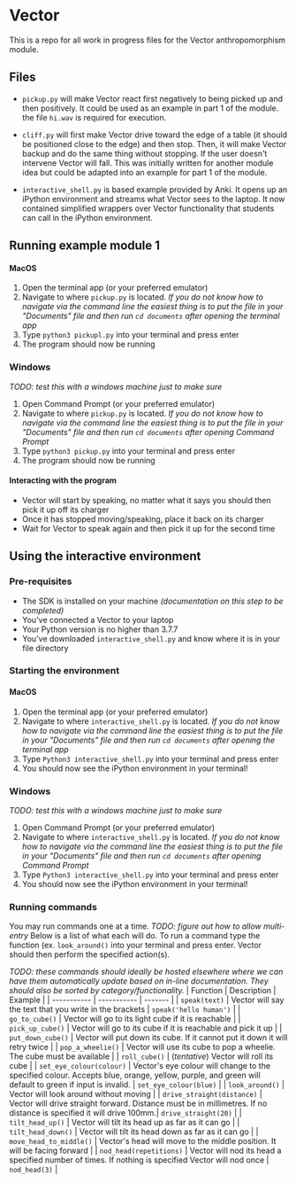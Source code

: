 # Vector

This is a repo for all work in progress files for the Vector anthropomorphism module.

## Files
* `pickup.py` will make Vector react first negatively to being picked up and then positively. It could be used as an example in part 1 of the module. the file `hi.wav` is required for execution.

* `cliff.py` will first make Vector drive toward the edge of a table (it should be positioned close to the edge) and then stop. Then, it will make Vector backup and do the same thing without stopping. If the user doesn't intervene Vector will fall. This was initially written for another module idea but could be adapted into an example for part 1 of the module.

* `interactive_shell.py` is based example provided by Anki. It opens up an iPython environment and streams what Vector sees to the laptop. It now contained simplified wrappers over Vector functionality that students can call in the iPython environment.


## Running example module 1
#### MacOS 
1. Open the terminal app (or your preferred emulator)
2. Navigate to where `pickup.py` is located. *If you do not know how to navigate via the command line the easiest thing is to put the file in your "Documents" file and then run `cd documents` after opening the terminal app*
3. Type `python3 pickupl.py` into your terminal and press enter
4. The program should now be running

### Windows
*TODO: test this with a windows machine just to make sure*
1. Open Command Prompt (or your preferred emulator)
2. Navigate to where `pickup.py` is located. *If you do not know how to navigate via the command line the easiest thing is to put the file in your "Documents" file and then run `cd documents` after opening Command Prompt*
3. Type `python3 pickup.py` into your terminal and press enter
4. The program should now be running

#### Interacting with the program
* Vector will start by speaking, no matter what it says you should then pick it up off its charger
* Once it has stopped moving/speaking, place it back on its charger
* Wait for Vector to speak again and then pick it up for the second time

## Using the interactive environment

### Pre-requisites
* The SDK is installed on your machine *(documentation on this step to be completed)*
* You've connected a Vector to your laptop
* Your Python version is no higher than 3.7.7
* You've downloaded `interactive_shell.py` and know where it is in your file directory

### Starting the environment
#### MacOS 
1. Open the terminal app (or your preferred emulator)
2. Navigate to where `interactive_shell.py` is located. *If you do not know how to navigate via the command line the easiest thing is to put the file in your "Documents" file and then run `cd documents` after opening the terminal app*
3. Type `Python3 interactive_shell.py` into your terminal and press enter
4. You should now see the iPython environment in your terminal!

### Windows
*TODO: test this with a windows machine just to make sure*
1. Open Command Prompt (or your preferred emulator)
2. Navigate to where `interactive_shell.py` is located. *If you do not know how to navigate via the command line the easiest thing is to put the file in your "Documents" file and then run `cd documents` after opening Command Prompt*
3. Type `Python3 interactive_shell.py` into your terminal and press enter
4. You should now see the iPython environment in your terminal!

### Running commands
You may run commands one at a time. *TODO: figure out how to allow multi-entry* Below is a list of what each will do. To run a command type the function (ex. `look_around()` into your terminal and press enter. Vector should then perform the specified action(s).


*TODO: these commands should ideally be hosted elsewhere where we can have them automatically update based on in-line documentation. They should also be sorted by category/functionality.*
| Function    | Description | Example |
| ----------- | ----------- | ------- |
| `speak(text)`  | Vector will say the text that you write in the brackets | `speak('hello human')` |
| `go_to_cube()` | Vector will go to its light cube if it is reachable |
| `pick_up_cube()` | Vector will go to its cube if it is reachable and pick it up |
| `put_down_cube()` | Vector will put down its cube. If it cannot put it down it will retry twice |
| `pop_a_wheelie()` | Vector will use its cube to pop a wheelie. The cube must be available |
| `roll_cube()` | (*tentative*) Vector will roll its cube |
| `set_eye_colour(colour)` | Vector's eye colour will change to the specified colour. Accepts blue, orange, yellow, purple, and green will default to green if input is invalid. | `set_eye_colour(blue)` |
| `look_around()` | Vector will look around without moving |
| `drive_straight(distance)` | Vector will drive straight forward. Distance must be in millimetres. If no distance is specified it will drive 100mm.| `drive_straight(20)` |
| `tilt_head_up()` | Vector will tilt its head up as far as it can go |
| `tilt_head_down()` | Vector will tilt its head down as far as it can go |
| `move_head_to_middle()` | Vector's head will move to the middle position. It will be facing forward |
| `nod_head(repetitions)` | Vector will nod its head a specified number of times. If nothing is specified Vector will nod once | `nod_head(3)` |

